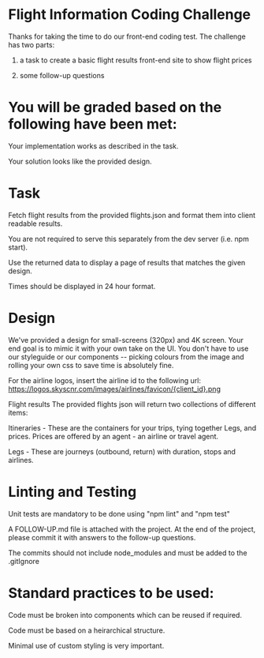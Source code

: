# Flight Information Coding Challenge

Thanks for taking the time to do our front-end coding test. The challenge has two parts:

1. a task to create a basic flight results front-end site to show flight prices

2. some follow-up questions

# You will be graded based on the following have been met:

Your implementation works as described in the task.

Your solution looks like the provided design.

# Task
Fetch flight results from the provided flights.json and format them into client readable results.

You are not required to serve this separately from the dev server (i.e. npm start).

Use the returned data to display a page of results that matches the given design.

Times should be displayed in 24 hour format.

# Design
We've provided a design for small-screens (320px) and 4K screen. Your end goal is to mimic it with your own take on the UI. You don't have to use our styleguide or our components -- picking colours from the image and rolling your own css to save time is absolutely fine.

For the airline logos, insert the airline id to the following url: https://logos.skyscnr.com/images/airlines/favicon/{client_id}.png

Flight results
The provided flights json will return two collections of different items:

Itineraries - These are the containers for your trips, tying together Legs, and prices. Prices are offered by an agent - an airline or travel agent.

Legs - These are journeys (outbound, return) with duration, stops and airlines.

# Linting and Testing

Unit tests are mandatory to be done using "npm lint" and "npm test"

A FOLLOW-UP.md file is attached with the project. At the end of the project, please commit it with answers to the follow-up questions.

The commits should not include node_modules and must be added to the .gitIgnore

# Standard practices to be used:

Code must be broken into components which can be reused if required.

Code must be based on a heirarchical structure.

Minimal use of custom styling is very important.


